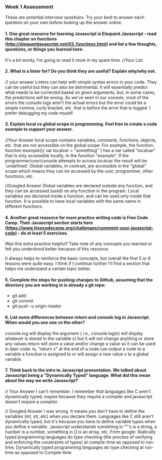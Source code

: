 ### Week 1 Assessment

These are potential interview questions. Try your best to answer each question on your own before looking up the answer online.

#### 1. One great resource for learning Javascript is Eloquent Javascript - read this chapter on functions (http://eloquentjavascript.net/03_functions.html) and list a few thoughts, questions, or things you learned here:
It's a bit wordy, I'm going to read it more in my spare time.
  //Your List


#### 2. What is a linter for? Do you think they are useful? Explain why/why not.
// your answer
Linters can help with simple syntax errors in your code.
They can be useful but they can also be detrimental, it will essentially predict what needs to be corrected based on given arguments, but, in some cases, the predictions will be wrong. As we've seen in our console, most of the errors the console logs aren't the actual errors but the error could be a simple comma, curly bracket, etc. that is before the error that is logged. I prefer debugging my code myself.


#### 3. Explain local vs global scope in programming. Feel free to create a code example to support your answer.

  //Your Answer
  local scope contains variables, constants, functions, objects, etc. that are not accessible on the global scope. For example, the function:
  function example(){
    var localvar = "something"
  }
  has a var called "localvar" that is only accessible locally, to the function "example". If the programmer/user/console attempts to access localvar the result will be 'undefined'.
  Global variables, in contrast, are accessible in the "global" scope which means they can be accessed by the user, programmer, other functions, etc.


  //Googled Answer
Global variables are declared outside any function, and they can be accessed (used) on any function in the program. Local variables are declared inside a function, and can be used only inside that function. It is possible to have local variables with the same name in different functions.

#### 4. Another great resource for more practice writing code is Free Code Camp. Their Javascript section starts here (https://www.freecodecamp.org/challenges/comment-your-javascript-code) - do at least 5 exercises.

Was this extra practice helpful? Take note of any concepts you learned or felt you understood better because of this resource.

  It always helps to reinforce the basic concepts, but overall the first 5 or 6 lessons were quite easy. I think if I continue further I'll find a section that helps me understand a certain topic better.

#### 5. Complete the steps for pushing changes to Github, assuming that the directory you are working in is already a git repo:

- git add .
- git commit
- git push -u origin master

#### 6. List some differences between return and console.log in Javascript. When would you use one vs the other?

console.log will display the argument ( i.e., console.log(x) will display whatever is stored in the variable x) but it will not change anything or store any values
return will store a value and/or change a value so it can be used in later code:
ie, "return x" at the end of a code can output a code to a variable a function is assigned to or will assign a new value x to a global variable.


#### 7. Think back to the intro to Javascript presentation. We talked about Javascript being a "Dynamically Typed" language. What did this mean about the way we write Javascript?

// Your Answer
I can't remember. I remember that languages like C aren't dynamically typed, maybe because they require a compiler and javascript doesn't require a compiler.


// Googled Answer
I was wrong. It means you don't have to define the variables (int, str, etc) when you declare them. Languages like C still aren't dynamically typed, but it's because you have to define variable types when you define a variable.. javascript understands something in ""'s is a string, a number is a number, something in [] is an array, etc.
From google:
Statically typed programming languages do type checking (the process of verifying and enforcing the constraints of types) at compile-time as opposed to run-time. Dynamically typed programming languages do type checking at run-time as opposed to Compile-time
